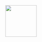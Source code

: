<div id="header" align="center">
  <img src="https://media.giphy.com/media/MT5UUV1d4CXE2A37Dg/giphy.gif?cid=790b7611pb1zqgbc3q6zjceuawepfs9i7o2s6r5kupu5o36m&ep=v1_gifs_search&rid=giphy.gif&ct=g" width="100"/>
</div>

